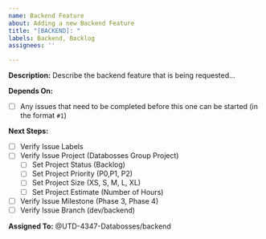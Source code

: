 ```yaml
---
name: Backend Feature
about: Adding a new Backend Feature
title: "[BACKEND]: "
labels: Backend, Backlog
assignees: ''

---
```


**Description:**
Describe the backend feature that is being requested...

**Depends On:**
- [ ] Any issues that need to be completed before this one can be started (in the format `#1`)

**Next Steps:**
- [ ] Verify Issue Labels
- [ ] Verify Issue Project (Databosses Group Project)
  - [ ] Set Project Status (Backlog)
  - [ ] Set Project Priority (P0,P1, P2)
  - [ ] Set Project Size (XS, S, M, L, XL)
  - [ ] Set Project Estimate (Number of Hours)
- [ ] Verify Issue Milestone (Phase 3, Phase 4)
- [ ] Verify Issue Branch (dev/backend)

**Assigned To:**
@UTD-4347-Databosses/backend
